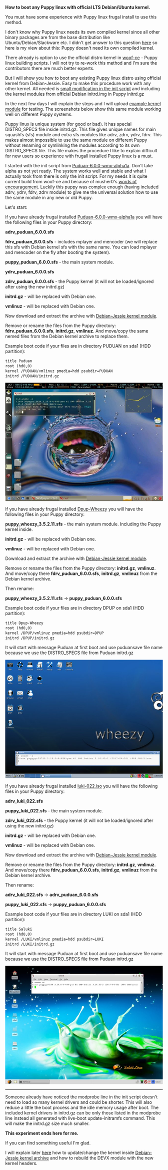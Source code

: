 **How to boot any Puppy linux with official LTS Debian/Ubuntu kernel.**

You must have some experience with Puppy linux frugal install to use this method.

I don't know why Puppy linux needs its own compiled kernel since all other binary packages are from the base distribution
like Ubuntu/Debian/Slackware etc.
I didn't get answer to this question [here](http://murga-linux.com/puppy/viewtopic.php?p=957707&sid=834e840c23b67e5e35fd7055f5172b69#957707) so here is my view about this: Puppy doesn't need its own compiled kernel.

There already is option to use the official distro kernel in [woof-ce](https://github.com/puppylinux-woof-CE/woof-CE/commit/d8c8b865cc3ead465fd54fcf9e4d1381958a516e) - Puppy linux building scripts. I will not try to re-work this method and I'm sure
the contributors there are much better experts.

But I will show you how to boot any existing Puppy linux distro using official kernel from Debian-Jessie. Easy to make this
procedure work with any other kernel. All needed is [small modification in the init script](https://github.com/MintPup/Puppy-Linux/commit/d3dc7735692830e9ed9590893aff7a2efb9bbac9) and including the kernel modules from official Debian initrd.img in Puppy initrd.gz

In the next few days I will explain the steps and I will upload [example kernel module](https://github.com/MintPup/Puppy-Linux/releases/tag/v.1.0) for testing. The screenshots below show this same module working well on different Puppy systems.

Puppy linux is unique system (for good or bad). It has special DISTRO_SPECS file inside initrd.gz. This file gives unique names for main squashfs (sfs) module and extra sfs modules like adrv, zdrv, ydrv, fdrv. This makes almost impossible to use the same module on different Puppy without renaming or symlinking the modules according to its own DISTRO_SPECS file. This file makes the procedure I like to explain difficult for new users so experience with frugall installed Puppy linux is a must.

I started with the init script from [Puduan-6.0.0-wmx-alpha1a](http://murga-linux.com/puppy/viewtopic.php?t=107913&sid=834e840c23b67e5e35fd7055f5172b69). Don't take alpha as not yet ready. The system works well and stable and what I actually took from there is only the init script. For my needs it is quite current build from woof-ce and because of musher0's [words of encouragement](http://murga-linux.com/puppy/viewtopic.php?p=957866&sid=834e840c23b67e5e35fd7055f5172b69#957866). Luckily this puppy was complex enough (having included adrv, ydrv, fdrv, zdrv module) to give me the universal solution how to use the same module in any new or old Puppy.

Let's start:

If you have already frugal installed [Puduan-6.0.0-wmx-alpha1a](http://murga-linux.com/puppy/viewtopic.php?t=107913&sid=834e840c23b67e5e35fd7055f5172b69) you will have the following files in your Puppy directory:

**adrv_puduan_6.0.0.sfs**

**fdrv_puduan_6.0.0.sfs** - includes mplayer and mencoder (we will replace this sfs with Debian kernel sfs with the same name. You can load mplayer and mencoder on the fly after booting the system).

**puppy_puduan_6.0.0.sfs** - the main system module.

**ydrv_puduan_6.0.0.sfs**

**zdrv_puduan_6.0.0.sfs** - the Puppy kernel (it will not be loaded/ignored after using the new initrd.gz)

**initrd.gz** - will be replaced with Debian one.

**vmlinuz** - will be replaced with Debian one.

Now download and extract the archive with [Debian-Jessie kernel module](https://github.com/MintPup/Puppy-Linux/releases/tag/v.1.0).

Remove or rename the files from the Puppy directory: **fdrv_puduan_6.0.0.sfs**, **initrd.gz**, **vmlinuz**. And move/copy the same nemed files from the Debian kernel archive to replace them.

Example boot code if your files are in directory PUDUAN on sda1 (HDD partition):

```
title Puduan
root (hd0,0)
kernel /PUDUAN/vmlinuz pmedia=hdd psubdir=PUDUAN
initrd /PUDUAN/initrd.gz
```

![puduan-6.0.0](https://github.com/MintPup/Puppy-Linux/blob/master/Debian-kernel/puduan-6.0.0.jpg?raw=true)

If you have already frugal installed [Dpup-Wheezy](http://murga-linux.com/puppy/viewtopic.php?search_id=121836883&t=80546&sid=834e840c23b67e5e35fd7055f5172b69) you will have the following files in your Puppy directory:

**puppy_wheezy_3.5.2.11.sfs** - the main system module. Including the Puppy kernel inside.

**initrd.gz** - will be replaced with Debian one.

**vmlinuz** - will be replaced with Debian one.

Download and extract the archive with [Debian-Jessie kernel module](https://github.com/MintPup/Puppy-Linux/releases/tag/v.1.0).

Remove or rename the files from the Puppy directory: **initrd.gz**, **vmlinuz**. And move/copy there **fdrv_puduan_6.0.0.sfs**, **initrd.gz**, **vmlinuz** from the Debian kernel archive.

Then rename:

**puppy_wheezy_3.5.2.11.sfs**    ->    **puppy_puduan_6.0.0.sfs**

Example boot code if your files are in directory DPUP on sda1 (HDD partition):

```
title Dpup-Wheezy
root (hd0,0)
kernel /DPUP/vmlinuz pmedia=hdd psubdir=DPUP
initrd /DPUP/initrd.gz
```
It will start with message Puduan at first boot and use puduansave file name because we use the DISTRO_SPECS file from Puduan initrd.gz

![dpup-wheezy](https://github.com/MintPup/Puppy-Linux/blob/master/Debian-kernel/dpup-wheezy.jpg?raw=true)

If you have already frugal installed [luki-022.iso](http://murga-linux.com/puppy/viewtopic.php?search_id=989614253&t=73687&sid=834e840c23b67e5e35fd7055f5172b69) you will have the following files in your Puppy directory:

**adrv_luki_022.sfs**

**puppy_luki_022.sfs** - the main system module.

**zdrv_luki_022.sfs** - the Puppy kernel (it will not be loaded/ignored after using the new initrd.gz)

**initrd.gz** - will be replaced with Debian one.

**vmlinuz** - will be replaced with Debian one.

Now download and extract the archive with [Debian-Jessie kernel module](https://github.com/MintPup/Puppy-Linux/releases/tag/v.1.0).

Remove or rename the files from the Puppy directory: **initrd.gz**, **vmlinuz**. And move/copy there **fdrv_puduan_6.0.0.sfs**, **initrd.gz**, **vmlinuz** from the Debian kernel archive.

Then rename:

**adrv_luki_022.sfs**    ->    **adrv_puduan_6.0.0.sfs**

**puppy_luki_022.sfs**    ->    **puppy_puduan_6.0.0.sfs**

Example boot code if your files are in directory LUKI on sda1 (HDD partition):

```
title Saluki
root (hd0,0)
kernel /LUKI/vmlinuz pmedia=hdd psubdir=LUKI
initrd /LUKI/initrd.gz
```

It will start with message Puduan at first boot and use puduansave file name because we use the DISTRO_SPECS file from Puduan initrd.gz

![saluki](https://github.com/MintPup/Puppy-Linux/blob/master/Debian-kernel/saluki.jpg?raw=true)


***

Someone already have noticed the modprobe line in the init script doesn't need to load so many kernel drivers and could be shorter. This will also reduce a little the boot process and the idle memory usage after boot. The included kernel drivers in initrd.gz can be only those listed in the modprobe line instead all generated with live-boot update-initramfs command. This will make the initrd.gz size much smaller.

**This experiment ends here for me.**

If you can find something useful I'm glad. 

I will explain later [here](https://github.com/MintPup/Puppy-Linux/blob/master/Debian-kernel/change-kernel.md) how to update/change the kernel inside [Debian-Jessie kernel archive](https://github.com/MintPup/Puppy-Linux/releases/tag/v.1.0) and how to rebuild the DEVX module with the new kernel headers.
